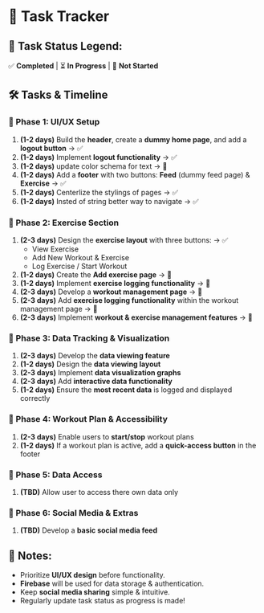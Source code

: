 # 📌 Task Tracker

## 🔹 Task Status Legend:  
✅ **Completed** | ⏳ **In Progress** | 🚫 **Not Started**  

## 🛠 Tasks & Timeline  

### 🔹 Phase 1: UI/UX Setup  
1. **(1-2 days)** Build the **header**, create a **dummy home page**, and add a **logout button** → ✅
1. **(1-2 days)** Implement **logout functionality** → ✅
1. **(1-2 days)** update color schema for text → 🚫
1. **(1-2 days)** Add a **footer** with two buttons: **Feed** (dummy feed page) & **Exercise** → ✅
1. **(1-2 days)** Centerlize the stylings of pages → ✅
1. **(1-2 days)** Insted of string better way to navigate → ✅

### 🔹 Phase 2: Exercise Section  
1. **(2-3 days)** Design the **exercise layout** with three buttons:  → ✅
    - View Exercise  
    - Add New Workout & Exercise  
    - Log Exercise / Start Workout  
1. **(1-2 days)** Create the **Add exercise page** → 🚫
1. **(1-2 days)** Implement **exercise logging functionality** → 🚫
1. **(2-3 days)** Develop a **workout management page** → 🚫
1. **(2-3 days)** Add **exercise logging functionality** within the workout management page → 🚫
1. **(2-3 days)** Implement **workout & exercise management features** → 🚫

### 🔹 Phase 3: Data Tracking & Visualization  
1. **(2-3 days)** Develop the **data viewing feature**  
1. **(1-2 days)** Design the **data viewing layout**  
1. **(2-3 days)** Implement **data visualization graphs**  
1. **(2-3 days)** Add **interactive data functionality**  
1. **(1-2 days)** Ensure the **most recent data** is logged and displayed correctly  

### 🔹 Phase 4: Workout Plan & Accessibility  
1. **(2-3 days)** Enable users to **start/stop** workout plans  
1. **(1-2 days)** If a workout plan is active, add a **quick-access button** in the footer  

### 🔹 Phase 5: Data Access 
1. **(TBD)** Allow user to access there own data only 

### 🔹 Phase 6: Social Media & Extras  
1. **(TBD)** Develop a **basic social media feed**  


## 📝 Notes:  
- Prioritize **UI/UX design** before functionality.  
- **Firebase** will be used for data storage & authentication.  
- Keep **social media sharing** simple & intuitive.  
- Regularly update task status as progress is made!  